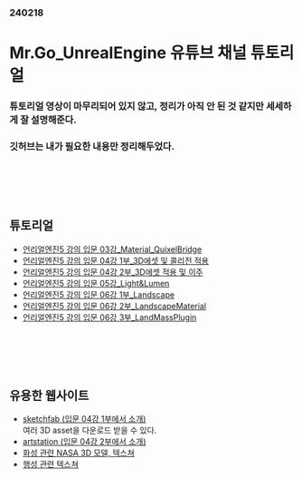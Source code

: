 ### 240218
# Mr.Go_UnrealEngine 유튜브 채널 튜토리얼
### 튜토리얼 영상이 마무리되어 있지 않고, 정리가 아직 안 된 것 같지만 세세하게 잘 설명해준다.
### 깃허브는 내가 필요한 내용만 정리해두었다.
### <br/><br/><br/>

## 튜토리얼
- [언리얼엔진5 강의 입문 03강_Material_QuixelBridge](https://github.com/Shin-jongwhan/unreal_engine/tree/main/learning/Mr_go_tutorial/basic_3_material_QuixelBridge)
- [언리얼엔진5 강의 입문 04강 1부_3D에셋 및 콜리전 적용](https://github.com/Shin-jongwhan/unreal_engine/tree/main/learning/Mr_go_tutorial/basic_4_1_3D_assets_collision)
- [언리얼엔진5 강의 입문 04강 2부_3D에셋 적용 및 이주](https://github.com/Shin-jongwhan/unreal_engine/tree/main/learning/Mr_go_tutorial/basic_4_2_3D_assets_apply_and_migration)
- [언리얼엔진5 강의 입문 05강_Light&Lumen](https://github.com/Shin-jongwhan/unreal_engine/tree/main/learning/Mr_go_tutorial/basic_5_light_lumen)
- [언리얼엔진5 강의 입문 06강 1부_Landscape](https://github.com/Shin-jongwhan/unreal_engine/tree/main/learning/Mr_go_tutorial/basic_6_1_landscape)
- [언리얼엔진5 강의 입문 06강 2부_LandscapeMaterial](https://github.com/Shin-jongwhan/unreal_engine/tree/main/learning/Mr_go_tutorial/basic_6_2_LandscapeMaterial)
- [언리얼엔진5 강의 입문 06강 3부_LandMassPlugin](https://github.com/Shin-jongwhan/unreal_engine/tree/main/learning/Mr_go_tutorial/basic_6_2_landscape_LandMassPlugin)
### <br/><br/><br/>

## 유용한 웹사이트
- [sketchfab (입문 04강 1부에서 소개)](https://sketchfab.com/)<br/>
  여러 3D asset을 다운로드 받을 수 있다.
- [artstation (입문 04강 2부에서 소개)](https://www.artstation.com/?sort_by=community&dimension=all)
- [화성 관련 NASA 3D 모델, 텍스쳐](https://mars.nasa.gov/multimedia/more-resources/?page=0&per_page=50&order=pub_date+desc&search=&category=239%2C348%2C243%2C242%2C241%2C316%2C324)
- [행성 관련 텍스쳐](https://www.solarsystemscope.com/textures/)
